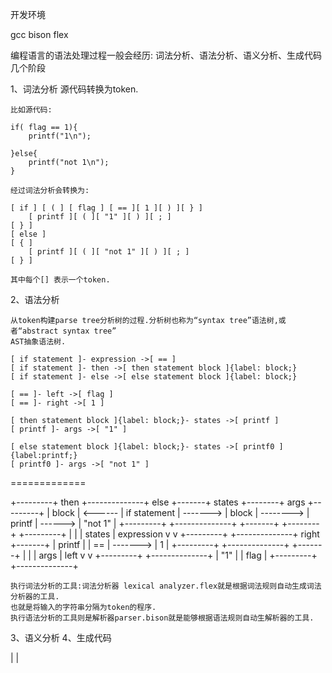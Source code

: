 

开发环境

gcc bison flex


编程语言的语法处理过程一般会经历: 词法分析、语法分析、语义分析、生成代码几个阶段

1、词法分析
    源代码转换为token.

    比如源代码:

    if( flag == 1){
        printf("1\n");

    }else{
        printf("not 1\n");
    }

    经过词法分析会转换为:

    [ if ] [ ( ] [ flag ] [ == ][ 1 ][ ) ][ } ]
        [ printf ][ ( ][ "1" ][ ) ][ ; ] 
    [ } ]
    [ else ]
    [ { ] 
        [ printf ][ ( ][ "not 1" ][ ) ][ ; ]
    [ } ]

    其中每个[] 表示一个token.


2、语法分析

    从token构建parse tree分析树的过程.分析树也称为“syntax tree”语法树,或者“abstract syntax tree”
    AST抽象语法树.

    [ if statement ]- expression ->[ == ]
    [ if statement ]- then ->[ then statement block ]{label: block;}
    [ if statement ]- else ->[ else statement block ]{label: block;}

    [ == ]- left ->[ flag ]
    [ == ]- right ->[ 1 ]

    [ then statement block ]{label: block;}- states ->[ printf ]
    [ printf ]- args ->[ "1" ]

    [ else statement block ]{label: block;}- states ->[ printf0 ]{label:printf;}
    [ printf0 ]- args ->[ "not 1" ]

=============

 
+---------+  then   +--------------+  else    +-------+  states   +--------+  args   +---------+
|  block  | <------ | if statement | -------> | block | --------> | printf | ------> | "not 1" |
+---------+         +--------------+          +-------+           +--------+         +---------+
  |                   |
  | states            | expression
  v                   v
+---------+         +--------------+  right   +-------+
| printf  |         |      ==      | -------> |   1   |
+---------+         +--------------+          +-------+
  |                   |
  | args              | left
  v                   v
+---------+         +--------------+
|   "1"   |         |     flag     |
+---------+         +--------------+


    执行词法分析的工具:词法分析器 lexical analyzer.flex就是根据词法规则自动生成词法分析器的工具.
    也就是将输入的字符串分隔为token的程序.
    执行语法分析的工具则是解析器parser.bison就是能够根据语法规则自动生解析器的工具.


3、语义分析
4、生成代码


|
|




